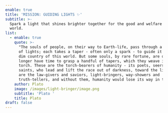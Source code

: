 ```yaml
---
enable: true
title: 'MISSION: GUIDING LIGHTS ✨'
subtitle: >-
  Spark a light that shines brighter together for the good and welfare of the
  world.
list:
  - enable: true
    quote: >-
      "The souls of people, on their way to Earth-life, pass through a room full
      of lights; each takes a taper - often only a spark - to guide it in the
      dim country of this world. But some souls, by rare fortune, are detained
      longer have time to grasp a handful of tapers, which they weave into a
      torch. These are the torch-bearers of humanity - its poets, seers and
      saints, who lead and lift the race out of darkness, toward the light. They
      are the law-givers and saviors, light-bringers, way-showers and
      truth-tellers, and without them, humanity would lose its way in the dark."
    author: Plato
    image: /images/light-bringer/image.png
    subtitle: 'Plato '
    title: Plato
draft: false
---
```


